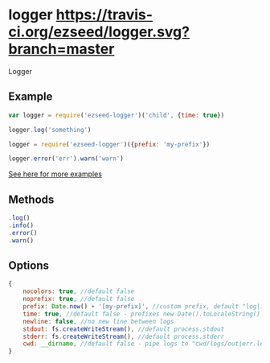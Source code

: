logger https://travis-ci.org/ezseed/logger.svg?branch=master
======

Logger

## Example

```javascript
var logger = require('ezseed-logger')('child', {time: true})

logger.log('something')

logger = require('ezseed-logger')({prefix: 'my-prefix'})

logger.error('err').warn('warn')
```

[See here for more examples](https://github.com/ezseed/logger/blob/master/test.js)

## Methods

```javascript
.log()
.info()
.error()
.warn()
```

## Options

```javascript
{
	nocolors: true, //default false
	noprefix: true, //default false
	prefix: Date.now() + '[my-prefix]', //custom prefix, default "log|info|error|warn: "
	time: true, //default false - prefixes new Date().toLocaleString()
	newline: false, //no new line between logs
	stdout: fs.createWriteStream(), //default process.stdout
	stderr: fs.createWriteStream(), //default process.stderr
	cwd: __dirname, //default false - pipe logs to "cwd/logs/out|err.log", creates directory if it doesn't exists
}
```
